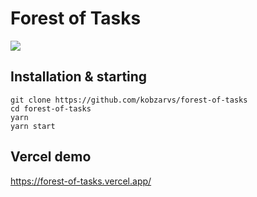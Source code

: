 # Forest of Tasks

![](images/forest-of-tasks-demo.gif)

## Installation & starting

```shell
git clone https://github.com/kobzarvs/forest-of-tasks
cd forest-of-tasks
yarn
yarn start
```

## Vercel demo

https://forest-of-tasks.vercel.app/
